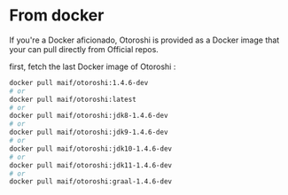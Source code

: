 # From docker

If you're a Docker aficionado, Otoroshi is provided as a Docker image that your can pull directly from Official repos.

first, fetch the last Docker image of Otoroshi :

```sh
docker pull maif/otoroshi:1.4.6-dev
# or 
docker pull maif/otoroshi:latest
# or 
docker pull maif/otoroshi:jdk8-1.4.6-dev
# or 
docker pull maif/otoroshi:jdk9-1.4.6-dev
# or 
docker pull maif/otoroshi:jdk10-1.4.6-dev
# or 
docker pull maif/otoroshi:jdk11-1.4.6-dev
# or 
docker pull maif/otoroshi:graal-1.4.6-dev
```